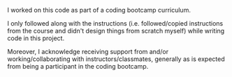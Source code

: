 <body> 

I worked on this code as part of a coding bootcamp curriculum. 
     
I only followed along with the instructions (i.e. followed/copied instructions from the course and didn't design things from scratch myself) while writing code in this project. 

Moreover, I acknowledge receiving support from and/or working/collaborating with instructors/classmates, generally as is expected from being a participant in the coding bootcamp.

</body>
